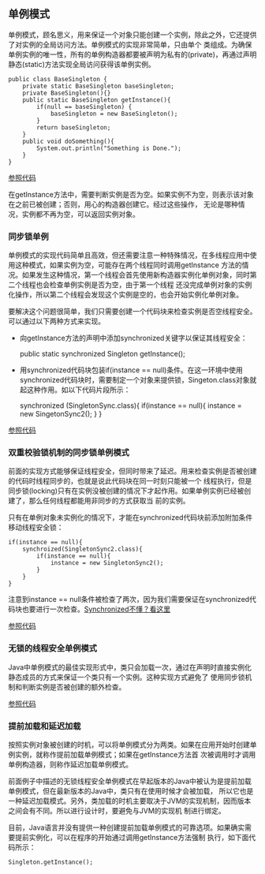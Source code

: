 ## 单例模式
单例模式，顾名思义，用来保证一个对象只能创建一个实例，除此之外，它还提供了对实例的全局访问方法。单例模式的实现非常简单，只由单个
类组成。为确保单例实例的唯一性，所有的单例构造器都要被声明为私有的(private)，再通过声明静态(static)方法实现全局访问获得该单例实例。

    public class BaseSingleton {
        private static BaseSingleton baseSingleton;
        private BaseSingleton(){}
        public static BaseSingleton getInstance(){
            if(null == baseSingleton) {
                baseSingleton = new BaseSingleton();
            }
            return baseSingleton;
        }
        public void doSomething(){
            System.out.println("Something is Done.");
        }
    }
    
[参照代码](singleton/BaseSingleton.java)

在getInstance方法中，需要判断实例是否为空。如果实例不为空，则表示该对象在之前已被创建；否则，用心的构造器创建它。经过这些操作，
无论是哪种情况，实例都不再为空，可以返回实例对象。

### 同步锁单例
单例模式的实现代码简单且高效，但还需要注意一种特殊情况，在多线程应用中使用这种模式，如果实例为空，可能存在两个线程同时调用getInstance
方法的情况。如果发生这种情况，第一个线程会首先使用新构造器实例化单例对象，同时第二个线程也会检查单例实例是否为空，由于第一个线程
还没完成单例对象的实例化操作，所以第二个线程会发现这个实例是空的，也会开始实例化单例对象。

要解决这个问题很简单，我们只需要创建一个代码块来检查实例是否空线程安全。可以通过以下两种方式来实现。
- 向getInstance方法的声明中添加synchronized关键字以保证其线程安全：


    public static synchronized Singleton getInstance();

- 用synchronized代码块包装if(instance == null)条件。在这一环境中使用synchronized代码块时，需要制定一个对象来提供锁，Singeton.class对象就起这种作用。如以下代码片段所示：


    synchronized (SingletonSync.class){
      if(instance == null){
          instance = new SingetonSync2();
      }
    }

[参照代码](singleton/SyncSingleton.java)

### 双重校验锁机制的同步锁单例模式
前面的实现方式能够保证线程安全，但同时带来了延迟。用来检查实例是否被创建的代码时线程同步的，也就是说此代码块在同一时刻只能被一个
线程执行，但是同步锁(locking)只有在实例没被创建的情况下才起作用。如果单例实例已经被创建了，那么任何线程都能用非同步的方式获取当
前的实例。

只有在单例对象未实例化的情况下，才能在synchronized代码块前添加附加条件移动线程安全锁：

    if(instance == null){
        synchroized(SingletonSync2.class){
            if(instance == null){
                instance = new SingletonSync2();
            }
        }
    }
    
注意到instance == null条件被检查了两次，因为我们需要保证在synchronized代码块也要进行一次检查。[Synchronized不懂？看这里](/src/main/java/com/biwin/basics/synchronize/Synchronized.md)

[参照代码](singleton/DoubleCheckSyncSingleton.java)

### 无锁的线程安全单例模式
Java中单例模式的最佳实现形式中，类只会加载一次，通过在声明时直接实例化静态成员的方式来保证一个类只有一个实例。这种实现方式避免了
使用同步锁机制和判断实例是否被创建的额外检查。

[参照代码](singleton/LockFreeSingleton.java)

### 提前加载和延迟加载
按照实例对象被创建的时机，可以将单例模式分为两类。如果在应用开始时创建单例实例，就称作提前加载单例模式；如果在getInstance方法首
次被调用时才调用单例构造器，则称作延迟加载单例模式。

前面例子中描述的无锁线程安全单例模式在早起版本的Java中被认为是提前加载单例模式，但在最新版本的Java中，类只有在使用时候才会被加载，
所以它也是一种延迟加载模式。另外，类加载的时机主要取决于JVM的实现机制，因而版本之间会有不同。所以进行设计时，要避免与JVM的实现机
制进行绑定。

目前，Java语言并没有提供一种创建提前加载单例模式的可靠选项。如果确实需要提前实例化，可以在程序的开始通过调用getInstance方法强制
执行，如下面代码所示：
    
    Singleton.getInstance();
